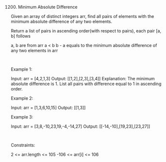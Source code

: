 1200. Minimum Absolute Difference

Given an array of distinct integers arr, find all pairs of elements with the minimum absolute difference of any two elements.

Return a list of pairs in ascending order(with respect to pairs), each pair [a, b] follows

a, b are from arr
a < b
b - a equals to the minimum absolute difference of any two elements in arr

 

Example 1:

Input: arr = [4,2,1,3]
Output: [[1,2],[2,3],[3,4]]
Explanation: The minimum absolute difference is 1. List all pairs with difference equal to 1 in ascending order.

Example 2:

Input: arr = [1,3,6,10,15]
Output: [[1,3]]


Example 3:

Input: arr = [3,8,-10,23,19,-4,-14,27]
Output: [[-14,-10],[19,23],[23,27]]


 

Constraints:

2 <= arr.length <= 105
-106 <= arr[i] <= 106